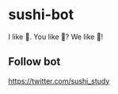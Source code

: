 sushi-bot
=========

I like :sushi:. You like :sushi:? We like :sushi:!
  
## Follow bot

https://twitter.com/sushi_study
